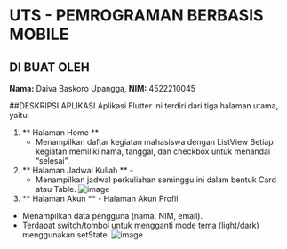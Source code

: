 # UTS - PEMROGRAMAN BERBASIS MOBILE  

## DI BUAT OLEH 
**Nama:** Daiva Baskoro Upangga, **NIM:** 4522210045

##DESKRIPSI APLIKASI 
Aplikasi Flutter ini terdiri dari tiga halaman utama, yaitu:
1. ** Halaman Home ** -
   - Menampilkan daftar kegiatan mahasiswa dengan ListView Setiap kegiatan memiliki nama, tanggal, dan checkbox untuk menandai “selesai”.
3. ** Halaman Jadwal Kuliah ** -
   - Menampilkan jadwal perkuliahan seminggu ini dalam bentuk Card atau Table.
   ![image](https://github.com/user-attachments/assets/1d693e38-df4d-4a54-8d5f-d2e660d3101b)
4. ** Halaman Akun ** - Halaman Akun Profil
- Menampilkan data pengguna (nama, NIM, email).
- Terdapat switch/tombol untuk mengganti mode tema (light/dark) menggunakan setState.
  ![image](https://github.com/user-attachments/assets/5fa386d6-05e1-4b8c-b05f-80fe2413721e)

